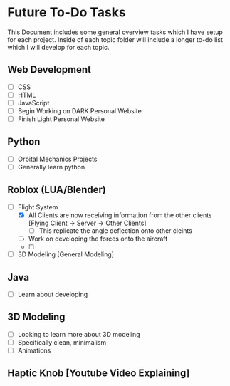 # Future To-Do Tasks
This Document includes some general overview tasks which I have setup for each project. Inside of each topic folder will include a longer to-do list which I will develop for each topic.
## Web Development
- [ ] CSS
- [ ] HTML
- [ ] JavaScript
- [ ] Begin Working on DARK Personal Website
- [ ] Finish Light Personal Website

## Python
- [ ] Orbital Mechanics Projects
- [ ] Generally learn python
  
## Roblox (LUA/Blender)
- [ ] Flight System
  - [x] All Clients are now receiving information from the other clients [Flying Client -> Server -> Other Clients]
    - [ ] This replicate the angle deflection onto other cleints
  - [ ] Work on developing the forces onto the aircraft
  - [ ] 
- [ ] 3D Modeling [General Modeling]
  
## Java
- [ ] Learn about developing 
  
## 3D Modeling
- [ ] Looking to learn more about 3D modeling
- [ ] Specifically clean, minimalism
- [ ] Animations

## Haptic Knob [Youtube Video Explaining]